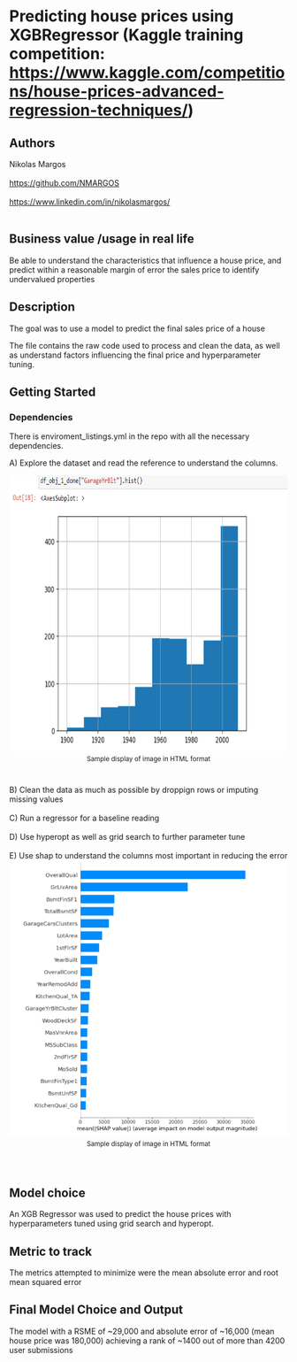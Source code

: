 # Predicting house prices using XGBRegressor (Kaggle training competition: https://www.kaggle.com/competitions/house-prices-advanced-regression-techniques/)

## Authors

Nikolas Margos <br></br>
https://github.com/NMARGOS <br></br>
https://www.linkedin.com/in/nikolasmargos/ <br></br>

## Business value /usage in real life
Be able to understand the characteristics that influence a house price, and predict within a reasonable margin of error the sales price to identify undervalued properties

## Description
The goal was to use a model to predict the final sales price of a house

The file contains the raw code used to process and clean the data, as well as understand factors influencing the final price and hyperparameter tuning.

## Getting Started

### Dependencies

There is enviroment_listings.yml in the repo with all the necessary dependencies.

A) Explore the dataset and read the reference to understand the columns. 
<div align="center">
  <img alt="NA value heatmap" src="garage_yr_built.png" width="700" height="500"><br>
  <sup>Sample display of image in HTML format <sup>
</div>
      <br></br>
B) Clean the data as much as possible by droppign rows or imputing missing values
<br></br>
C) Run a regressor for a baseline reading
<br></br>
D) Use hyperopt as well as grid search to further parameter tune
<br></br>
E) Use shap to understand the columns most important in reducing the error
<div align="center">
  <img alt="NA value heatmap" src="shap_values.png" width="700" height="500"><br>
  <sup>Sample display of image in HTML format <sup>
</div>
      <br></br>    

## Model choice

An XGB Regressor was used to predict the house prices with hyperparameters tuned using grid search and hyperopt. 
## Metric to track

The metrics attempted to minimize were the mean absolute error and root mean squared error

## Final Model Choice and Output

The model with a RSME of ~29,000 and absolute error of ~16,000 (mean house price was 180,000) achieving a rank of ~1400 out of more than 4200 user submissions



```python

```


```python

```
